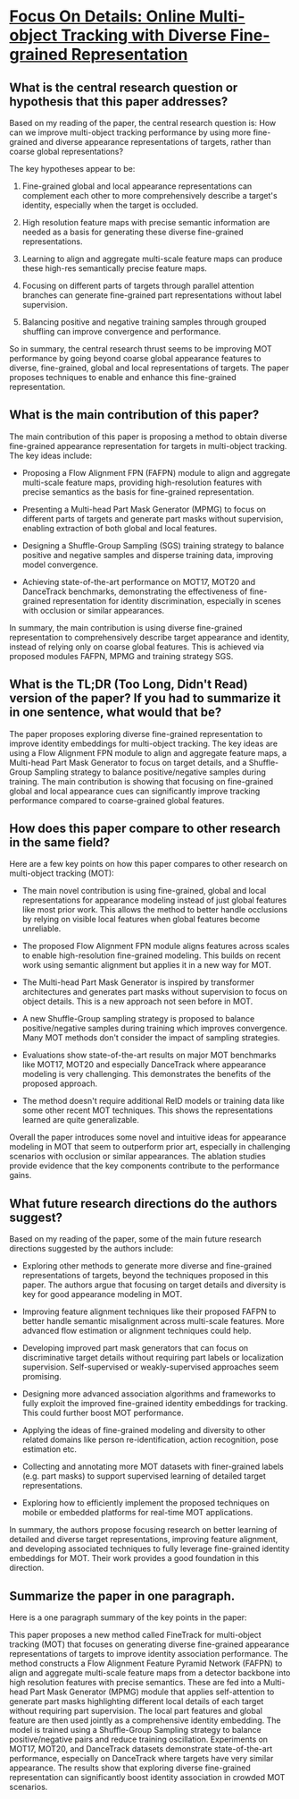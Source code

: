 # [Focus On Details: Online Multi-object Tracking with Diverse Fine-grained   Representation](https://arxiv.org/abs/2302.14589)

## What is the central research question or hypothesis that this paper addresses?

 Based on my reading of the paper, the central research question is: How can we improve multi-object tracking performance by using more fine-grained and diverse appearance representations of targets, rather than coarse global representations? 

The key hypotheses appear to be:

1) Fine-grained global and local appearance representations can complement each other to more comprehensively describe a target's identity, especially when the target is occluded.

2) High resolution feature maps with precise semantic information are needed as a basis for generating these diverse fine-grained representations. 

3) Learning to align and aggregate multi-scale feature maps can produce these high-res semantically precise feature maps.

4) Focusing on different parts of targets through parallel attention branches can generate fine-grained part representations without label supervision.

5) Balancing positive and negative training samples through grouped shuffling can improve convergence and performance.

So in summary, the central research thrust seems to be improving MOT performance by going beyond coarse global appearance features to diverse, fine-grained, global and local representations of targets. The paper proposes techniques to enable and enhance this fine-grained representation.


## What is the main contribution of this paper?

 The main contribution of this paper is proposing a method to obtain diverse fine-grained appearance representation for targets in multi-object tracking. The key ideas include:

- Proposing a Flow Alignment FPN (FAFPN) module to align and aggregate multi-scale feature maps, providing high-resolution features with precise semantics as the basis for fine-grained representation. 

- Presenting a Multi-head Part Mask Generator (MPMG) to focus on different parts of targets and generate part masks without supervision, enabling extraction of both global and local features.

- Designing a Shuffle-Group Sampling (SGS) training strategy to balance positive and negative samples and disperse training data, improving model convergence.

- Achieving state-of-the-art performance on MOT17, MOT20 and DanceTrack benchmarks, demonstrating the effectiveness of fine-grained representation for identity discrimination, especially in scenes with occlusion or similar appearances.

In summary, the main contribution is using diverse fine-grained representation to comprehensively describe target appearance and identity, instead of relying only on coarse global features. This is achieved via proposed modules FAFPN, MPMG and training strategy SGS.


## What is the TL;DR (Too Long, Didn't Read) version of the paper? If you had to summarize it in one sentence, what would that be?

 The paper proposes exploring diverse fine-grained representation to improve identity embeddings for multi-object tracking. The key ideas are using a Flow Alignment FPN module to align and aggregate feature maps, a Multi-head Part Mask Generator to focus on target details, and a Shuffle-Group Sampling strategy to balance positive/negative samples during training. The main contribution is showing that focusing on fine-grained global and local appearance cues can significantly improve tracking performance compared to coarse-grained global features.


## How does this paper compare to other research in the same field?

 Here are a few key points on how this paper compares to other research on multi-object tracking (MOT):

- The main novel contribution is using fine-grained, global and local representations for appearance modeling instead of just global features like most prior work. This allows the method to better handle occlusions by relying on visible local features when global features become unreliable.

- The proposed Flow Alignment FPN module aligns features across scales to enable high-resolution fine-grained modeling. This builds on recent work using semantic alignment but applies it in a new way for MOT.

- The Multi-head Part Mask Generator is inspired by transformer architectures and generates part masks without supervision to focus on object details. This is a new approach not seen before in MOT. 

- A new Shuffle-Group sampling strategy is proposed to balance positive/negative samples during training which improves convergence. Many MOT methods don't consider the impact of sampling strategies.

- Evaluations show state-of-the-art results on major MOT benchmarks like MOT17, MOT20 and especially DanceTrack where appearance modeling is very challenging. This demonstrates the benefits of the proposed approach.

- The method doesn't require additional ReID models or training data like some other recent MOT techniques. This shows the representations learned are quite generalizable.

Overall the paper introduces some novel and intuitive ideas for appearance modeling in MOT that seem to outperform prior art, especially in challenging scenarios with occlusion or similar appearances. The ablation studies provide evidence that the key components contribute to the performance gains.


## What future research directions do the authors suggest?

 Based on my reading of the paper, some of the main future research directions suggested by the authors include:

- Exploring other methods to generate more diverse and fine-grained representations of targets, beyond the techniques proposed in this paper. The authors argue that focusing on target details and diversity is key for good appearance modeling in MOT.

- Improving feature alignment techniques like their proposed FAFPN to better handle semantic misalignment across multi-scale features. More advanced flow estimation or alignment techniques could help.

- Developing improved part mask generators that can focus on discriminative target details without requiring part labels or localization supervision. Self-supervised or weakly-supervised approaches seem promising.

- Designing more advanced association algorithms and frameworks to fully exploit the improved fine-grained identity embeddings for tracking. This could further boost MOT performance.

- Applying the ideas of fine-grained modeling and diversity to other related domains like person re-identification, action recognition, pose estimation etc. 

- Collecting and annotating more MOT datasets with finer-grained labels (e.g. part masks) to support supervised learning of detailed target representations.

- Exploring how to efficiently implement the proposed techniques on mobile or embedded platforms for real-time MOT applications.

In summary, the authors propose focusing research on better learning of detailed and diverse target representations, improving feature alignment, and developing associated techniques to fully leverage fine-grained identity embeddings for MOT. Their work provides a good foundation in this direction.


## Summarize the paper in one paragraph.

 Here is a one paragraph summary of the key points in the paper:

This paper proposes a new method called FineTrack for multi-object tracking (MOT) that focuses on generating diverse fine-grained appearance representations of targets to improve identity association performance. The method constructs a Flow Alignment Feature Pyramid Network (FAFPN) to align and aggregate multi-scale feature maps from a detector backbone into high resolution features with precise semantics. These are fed into a Multi-head Part Mask Generator (MPMG) module that applies self-attention to generate part masks highlighting different local details of each target without requiring part supervision. The local part features and global feature are then used jointly as a comprehensive identity embedding. The model is trained using a Shuffle-Group Sampling strategy to balance positive/negative pairs and reduce training oscillation. Experiments on MOT17, MOT20, and DanceTrack datasets demonstrate state-of-the-art performance, especially on DanceTrack where targets have very similar appearance. The results show that exploring diverse fine-grained representation can significantly boost identity association in crowded MOT scenarios.
